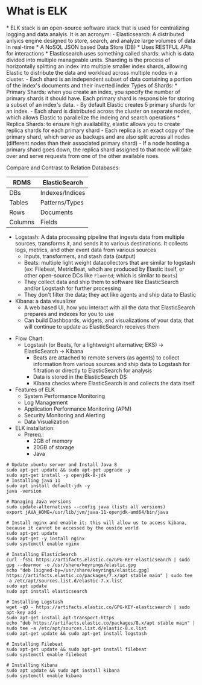 <h1>What is ELK</h1>
* ELK stack is an open-source software stack that is used for centralizing logging and data analyis. It is an acronym:
  - Elasticsearch: A distributed anlyics engine designed to store, search, and analyze large volumes of data in real-time
    * A NoSQL JSON based Data Store (DB)
    * Uses RESTFUL APIs for interactions
    * Elasticsearch uses something called shards: which is data divided into multiple manageable units. Sharding is the process of horizontally splitting an index into multiple smaller index shards, allowing Elastic to distribute the data and workload across multiple nodes in a cluster. 
    - Each shard is an independent subset of data containing a portion of the index's documents and their inverted index
 Types of Shards:
  * Primary Shards: when you create an index, you specify the number of primary shards it should have. Each primary shard is responsible for storing a subset of an index's data. 
    - By default Elastic creates 5 primary shards for an index. 
    - Each shard is distributed across the cluster on separate nodes, which allows Elastic to parallelize the indeing and search operations
  * Replica Shards: to ensure high availability, elastic allows you to create replica shards for each primary shard
    - Each replica is an exact copy of the primary shard, which serve as backups and are also split across all nodes (different nodes than their associated primary shard)
    - If a node hosting a primary shard goes down, the replica shard assigned to that node will take over and serve requests from one of the other available noes.
    
 Compare and Contrast to Relation Databases:

| RDMS    | ElasticSearch   |
|---      |---              |
| DBs     | Indexes/Indices | 
| Tables  | Patterns/Types  |
| Rows    | Documents       |
| Columns | Fields          |

  - Logstash: A data processing pipeline that ingests data from multiple sources, transforms it, and sends it to various destinations. It collects logs, metrics, and other event data from various sources
    * Inputs, transformers, and stash data (output)
    * Beats: multiple light weight datacollectors that are similar to logstash (ex: Filebeat, MetricBeat, whcih are produced by Elastic itself, or other open-source DCs like `Fluentd`; which is similar to `Beats`)
    - They collect data and ship them to software like ElasticSearch and/or Logstash for further processing
    - They don't filter the data; they act like agents and ship data to Elastic
  - Kibana: a data visualizer
    * A web based UI, how you interact with all the data that ElasticSearch prepares and indexes for you to use
    * Can build Dashboards, widgets, and visualizations of your data; that will continue to update as ElasticSearch receives them 
* Flow Chart:
  - Logstash (or Beats, for a lightweight alternative; EKS) -> ElasticSearch -> Kibana
    * Beats are attached to remote servers (as agents) to collect information from various sources and ship data to Logstash for filtration or directly to ElasticSearch for analysis
    * Data is stored in the ElasticSearch DS 
    * Kibana checks where ElasticSearch is and collects the data itself
* Features of ELK
  - System Performance Monitoring
  - Log Management
  - Application Performance Monitoring (APM)
  - Security Monitoring and Alerting
  - Data Visualization 
* ELK installation:
  - Prereq.:
    * 2GB of memory
    * 20GB of storage
    * Java
```
# Update ubuntu server and Install Java 8
sudo apt-get update && sudo apt-get upgrade -y
sudo apt-get install -y openjdk-8-jdk
# Installing java 11
sudo apt install default-jdk -y
java -version

# Managing Java versions
sudo update-alternatives --config java (lists all versions)
export jAVA_HOME=/usr/lib/jvm/java-11-openjdk-amd64/bin/java

# Install nginx and enable it; this will allow us to access kibana, because it cannot be accessed by the ouside world
sudo apt-get update
sudo apt-get -y install nginx
sudo systemctl enable nginx

# Installing ElasticSearch 
curl -fsSL https://artifacts.elastic.co/GPG-KEY-elasticsearch | sudo gpg --dearmor -o /usr/share/keyrings/elastic.gpg
echo "deb [signed-by=/usr/share/keyrings/elastic.gpg] https://artifacts.elastic.co/packages/7.x/apt stable main" | sudo tee -a /etc/apt/sources.list.d/elastic-7.x.list
sudo apt update
sudo apt install elasticsearch

# Installing Logstash 
wget -qO - https://artifacts.elastic.co/GPG-KEY-elasticsearch | sudo apt-key add -
sudo apt-get install apt-transport-https
echo "deb https://artifacts.elastic.co/packages/8.x/apt stable main" | sudo tee -a /etc/apt/sources.list.d/elastic-8.x.list
sudo apt-get update && sudo apt-get install logstash

# Installing Filebeat
sudo apt-get update && sudo apt-get install filebeat
sudo systemctl enable filebeat

# Installing Kibana
sudo apt update && sudo apt install kibana
sudo systemctl enable kibana
```

